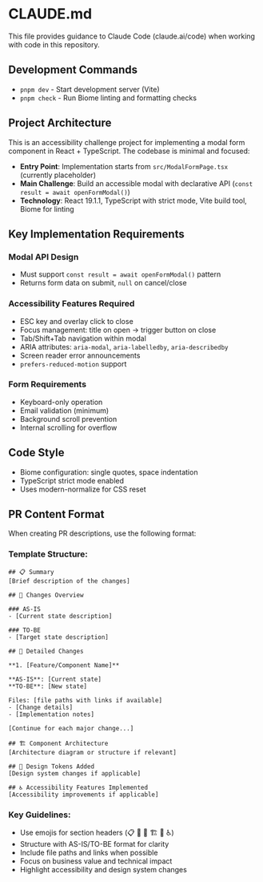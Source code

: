 # CLAUDE.md

This file provides guidance to Claude Code (claude.ai/code) when working with code in this repository.

## Development Commands

- `pnpm dev` - Start development server (Vite)
- `pnpm check` - Run Biome linting and formatting checks

## Project Architecture

This is an accessibility challenge project for implementing a modal form component in React + TypeScript. The codebase is minimal and focused:

- **Entry Point**: Implementation starts from `src/ModalFormPage.tsx` (currently placeholder)
- **Main Challenge**: Build an accessible modal with declarative API (`const result = await openFormModal()`)
- **Technology**: React 19.1.1, TypeScript with strict mode, Vite build tool, Biome for linting

## Key Implementation Requirements

### Modal API Design

- Must support `const result = await openFormModal()` pattern
- Returns form data on submit, `null` on cancel/close

### Accessibility Features Required

- ESC key and overlay click to close
- Focus management: title on open → trigger button on close
- Tab/Shift+Tab navigation within modal
- ARIA attributes: `aria-modal`, `aria-labelledby`, `aria-describedby`
- Screen reader error announcements
- `prefers-reduced-motion` support

### Form Requirements

- Keyboard-only operation
- Email validation (minimum)
- Background scroll prevention
- Internal scrolling for overflow

## Code Style

- Biome configuration: single quotes, space indentation
- TypeScript strict mode enabled
- Uses modern-normalize for CSS reset

## PR Content Format

When creating PR descriptions, use the following format:

### Template Structure:

```
## 📋 Summary
[Brief description of the changes]

## 🔄 Changes Overview

### AS-IS
- [Current state description]

### TO-BE
- [Target state description]

## 🎯 Detailed Changes

**1. [Feature/Component Name]**

**AS-IS**: [Current state]
**TO-BE**: [New state]

Files: [file paths with links if available]
- [Change details]
- [Implementation notes]

[Continue for each major change...]

## 🏗️ Component Architecture
[Architecture diagram or structure if relevant]

## 🎨 Design Tokens Added
[Design system changes if applicable]

## ♿ Accessibility Features Implemented
[Accessibility improvements if applicable]
```

### Key Guidelines:

- Use emojis for section headers (📋 🔄 🎯 🏗️ 🎨 ♿)
- Structure with AS-IS/TO-BE format for clarity
- Include file paths and links when possible
- Focus on business value and technical impact
- Highlight accessibility and design system changes

